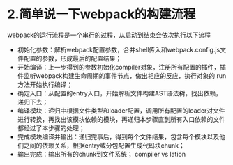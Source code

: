 # 2.简单说一下webpack的构建流程

webpack的运行流程是一个串行的过程，从启动到结束会依次执行以下流程
+ 初始化参数：解析webpack配置参数，合并shell传入和webpack.config.js文件配置的参数，形成最后的配置结果；
+ 开始编译：上一步得到的参数初始化compiler对象，注册所有配置的插件，插件监听webpack构建生命周期的事件节点，做出相应的反应，执行对象的 run 方法开始执行编译；
+ 确定入口：从配置的entry入口，开始解析文件构建AST语法树，找出依赖，递归下去；
+ 编译模块：递归中根据文件类型和loader配置，调用所有配置的loader对文件进行转换，再找出该模块依赖的模块，再递归本步骤直到所有入口依赖的文件都经过了本步骤的处理；
+ 完成模块编译并输出：递归完事后，得到每个文件结果，包含每个模块以及他们之间的依赖关系，根据entry或分包配置生成代码块chunk；
+ 输出完成：输出所有的chunk到文件系统； compiler vs lation